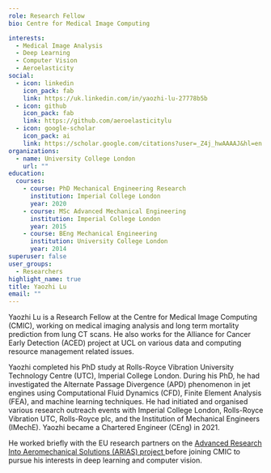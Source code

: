 ```yaml
---
role: Research Fellow
bio: Centre for Medical Image Computing

interests:
  - Medical Image Analysis
  - Deep Learning
  - Computer Vision
  - Aeroelasticity
social:
  - icon: linkedin
    icon_pack: fab
    link: https://uk.linkedin.com/in/yaozhi-lu-27778b5b
  - icon: github
    icon_pack: fab
    link: https://github.com/aeroelasticitylu
  - icon: google-scholar
    icon_pack: ai
    link: https://scholar.google.com/citations?user=_Z4j_hwAAAAJ&hl=en
organizations:
  - name: University College London
    url: ""
education:
  courses:
    - course: PhD Mechanical Engineering Research
      institution: Imperial College London
      year: 2020
    - course: MSc Advanced Mechanical Engineering
      institution: Imperial College London
      year: 2015
    - course: BEng Mechanical Engineering
      institution: University College London
      year: 2014
superuser: false
user_groups:
  - Researchers
highlight_name: true
title: Yaozhi Lu
email: ""
---
```


Yaozhi Lu is a Research Fellow at the Centre for Medical Image Computing (CMIC), working on medical imaging analysis and long term mortality prediction from lung CT scans. He also works for the Alliance for Cancer Early Detection (ACED) project at UCL on various data and computing resource management related issues.

Yaozhi completed his PhD study at Rolls-Royce Vibration University Technology Centre (UTC), Imperial College London. During his PhD, he had investigated the Alternate Passage Divergence (APD) phenomenon in jet engines using Computational Fluid Dynamics (CFD), Finite Element Analysis (FEA), and machine learning techniques. He had initiated and organised various research outreach events with Imperial College London, Rolls-Royce Vibration UTC, Rolls-Royce plc, and the Institution of Mechanical Engineers (IMechE). Yaozhi became a Chartered Engineer (CEng) in 2021.

He worked briefly with the EU research partners on the <a href="https://www.arias-project.eu/" target="_blank" rel="noopener"> Advanced Research Into Aeromechanical Solutions (ARIAS) project </a> before joining CMIC to pursue his interests in deep learning and computer vision.
